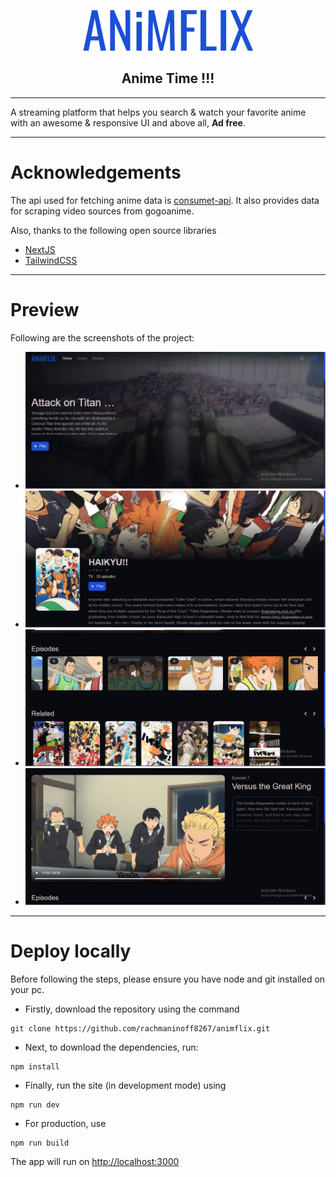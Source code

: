 <p align="center">
  <a href="https://github.com/riimuru/gogoanime">
    <img src="public/assets/ANiMFLIX.png" alt="Logo">
  </a>

  <h2 align="center">Anime Time !!!</h2>
</p>

---

A streaming platform that helps you search & watch your favorite anime with an awesome & responsive UI and above all, **Ad free**.

---

# Acknowledgements

The api used for fetching anime data is [consumet-api](https://www.github.com/consumet/consumet-api). It also provides data for scraping video sources from gogoanime.

Also, thanks to the following open source libraries

-   [NextJS](https://nextjs.org/)
-   [TailwindCSS](https://tailwindcss.com/)

---

# Preview

Following are the screenshots of the project:

-   ![Image](public/assets/animflix-ss1.png)
-   ![Image](public/assets/animflix-ss4.png)
-   ![Image](public/assets/animflix-ss6.png)
-   ![Image](public/assets/animflix-ss5.png)

---

# Deploy locally

Before following the steps, please ensure you have node and git installed on your pc.

-   Firstly, download the repository using the command

```
git clone https://github.com/rachmaninoff8267/animflix.git
```

-   Next, to download the dependencies, run:

```
npm install
```

-   Finally, run the site (in development mode) using

```
npm run dev
```

-   For production, use

```
npm run build
```

The app will run on [http://localhost:3000](http://localhost:3000)
